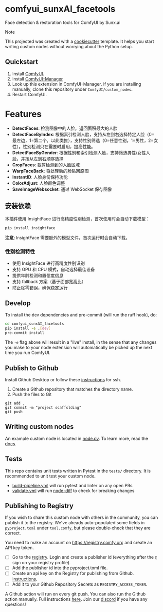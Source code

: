 # comfyui_sunxAI_facetools

Face detection & restoration tools for ComfyUI by Sunx.ai

> [!NOTE]
> This projected was created with a [cookiecutter](https://github.com/Comfy-Org/cookiecutter-comfy-extension) template. It helps you start writing custom nodes without worrying about the Python setup.

## Quickstart

1. Install [ComfyUI](https://docs.comfy.org/get_started).
1. Install [ComfyUI-Manager](https://github.com/ltdrdata/ComfyUI-Manager)
1. Look up this extension in ComfyUI-Manager. If you are installing manually, clone this repository under `ComfyUI/custom_nodes`.
1. Restart ComfyUI.

# Features

- **DetectFaces**: 检测图像中的人脸，返回面积最大的人脸
- **DetectFaceByIndex**: 根据索引检测人脸，支持从左到右选择特定人脸（0=最左边，1=第二个，以此类推），支持性别筛选（0=任意性别，1=男性，2=女性）。性别检测只在需要时启用，提高性能。
- **DetectFaceByGender**: 根据性别和索引检测人脸，支持筛选男性/女性人脸，并按从左到右顺序选择
- **CropFaces**: 裁剪检测到的人脸区域
- **WarpFaceBack**: 将处理后的脸贴回原图
- **InstantID**: 人脸身份保持功能
- **ColorAdjust**: 人脸颜色调整
- **SaveImageWebsocket**: 通过 WebSocket 保存图像

## 安装依赖

本插件使用 InsightFace 进行高精度性别检测，首次使用时会自动下载模型：

```bash
pip install insightface
```

**注意**: InsightFace 需要额外的模型文件，首次运行时会自动下载。

### 性别检测特性
- 使用 InsightFace 进行高精度性别识别
- 支持 GPU 和 CPU 模式，自动选择最佳设备
- 提供年龄检测和置信度信息
- 支持 fallback 方案（基于面部宽高比）
- 防止除零错误，确保稳定运行

## Develop

To install the dev dependencies and pre-commit (will run the ruff hook), do:

```bash
cd comfyui_sunxAI_facetools
pip install -e .[dev]
pre-commit install
```

The `-e` flag above will result in a "live" install, in the sense that any changes you make to your node extension will automatically be picked up the next time you run ComfyUI.

## Publish to Github

Install Github Desktop or follow these [instructions](https://docs.github.com/en/authentication/connecting-to-github-with-ssh/generating-a-new-ssh-key-and-adding-it-to-the-ssh-agent) for ssh.

1. Create a Github repository that matches the directory name.
2. Push the files to Git
```
git add .
git commit -m "project scaffolding"
git push
```

## Writing custom nodes

An example custom node is located in [node.py](src/comfyui_sunxAI_facetools/nodes.py). To learn more, read the [docs](https://docs.comfy.org/essentials/custom_node_overview).


## Tests

This repo contains unit tests written in Pytest in the `tests/` directory. It is recommended to unit test your custom node.

- [build-pipeline.yml](.github/workflows/build-pipeline.yml) will run pytest and linter on any open PRs
- [validate.yml](.github/workflows/validate.yml) will run [node-diff](https://github.com/Comfy-Org/node-diff) to check for breaking changes

## Publishing to Registry

If you wish to share this custom node with others in the community, you can publish it to the registry. We've already auto-populated some fields in `pyproject.toml` under `tool.comfy`, but please double-check that they are correct.

You need to make an account on https://registry.comfy.org and create an API key token.

- [ ] Go to the [registry](https://registry.comfy.org). Login and create a publisher id (everything after the `@` sign on your registry profile).
- [ ] Add the publisher id into the pyproject.toml file.
- [ ] Create an api key on the Registry for publishing from Github. [Instructions](https://docs.comfy.org/registry/publishing#create-an-api-key-for-publishing).
- [ ] Add it to your Github Repository Secrets as `REGISTRY_ACCESS_TOKEN`.

A Github action will run on every git push. You can also run the Github action manually. Full instructions [here](https://docs.comfy.org/registry/publishing). Join our [discord](https://discord.com/invite/comfyorg) if you have any questions!

